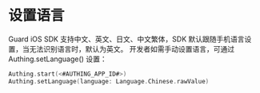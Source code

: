 # 设置语言

<LastUpdated/>

Guard iOS SDK 支持中文、英文、日文、中文繁体，SDK 默认跟随手机语言设置，当无法识别语言时，默认为英文。
开发者如需手动设置语言，可通过 Authing.setLanguage() 设置：

```Swift
Authing.start(<#AUTHING_APP_ID#>)
Authing.setLanguage(language: Language.Chinese.rawValue)
```